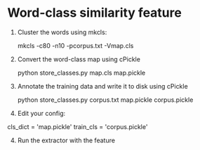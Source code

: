 # Word-class similarity feature

1. Cluster the words using mkcls:

     mkcls -c80 -n10 -pcorpus.txt -Vmap.cls

2. Convert the word-class map using cPickle

     python store\_classes.py map.cls map.pickle

3. Annotate the training data and write it to disk using cPickle

     python store\_classes.py corpus.txt map.pickle corpus.pickle


3. Edit your config:

  cls\_dict = 'map.pickle'
  train\_cls = 'corpus.pickle'

4. Run the extractor with the feature

